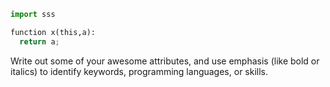 ```python
import sss

function x(this,a):
  return a;
```
Write out some of your awesome attributes, and use emphasis (like bold or italics) to identify keywords, programming languages, or skills. 
